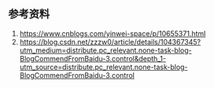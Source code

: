 
## 参考资料
1. https://www.cnblogs.com/yinwei-space/p/10655371.html
2. https://blog.csdn.net/zzzw0/article/details/104367345?utm_medium=distribute.pc_relevant.none-task-blog-BlogCommendFromBaidu-3.control&depth_1-utm_source=distribute.pc_relevant.none-task-blog-BlogCommendFromBaidu-3.control